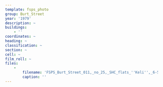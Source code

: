 ```yaml
---
template: fsps_photo
group: Burt_Street
year: '1979'
description: ~
buildings:
    - ''
coordinates: ~
heading: ~
classification: ~
section: ~
cell: ~
film_roll: ~
files:
    -
        filename: 'FSPS_Burt_Street_011,_no_25,_SHC_flats_''Keli'',_6-5-E,_1979.png'
        caption: ''
---
```

